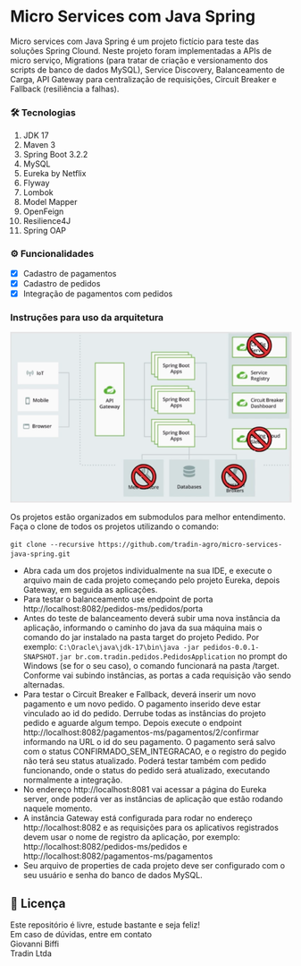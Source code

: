 # Micro Services com Java Spring

Micro services com Java Spring é um projeto fictício para teste das soluções Spring Clound.
Neste projeto foram implementadas a APIs de micro serviço, Migrations (para tratar de criação
e versionamento dos scripts de banco de dados MySQL), Service Discovery, Balanceamento de Carga,
API Gateway para centralização de requisições, Circuit Breaker e Fallback (resiliência a falhas).

### 🛠 Tecnologias
1. JDK 17
2. Maven 3
3. Spring Boot 3.2.2
4. MySQL
5. Eureka by Netflix
6. Flyway
7. Lombok
8. Model Mapper
9. OpenFeign
10. Resilience4J
11. Spring OAP

### ⚙️ Funcionalidades

- [x] Cadastro de pagamentos
- [x] Cadastro de pedidos
- [x] Integração de pagamentos com pedidos

### Instruções para uso da arquitetura

![alt text](arquitetura-spring-cloud-projeto-ms.png)

Os projetos estão organizados em submodulos para melhor entendimento. Faça o clone de todos
os projetos utilizando o comando:

```git clone --recursive https://github.com/tradin-agro/micro-services-java-spring.git```

- Abra cada um dos projetos individualmente na sua IDE, e execute o arquivo main de cada projeto
começando pelo projeto Eureka, depois Gateway, em seguida as aplicações.
- Para testar o balanceamento use endpoint de porta http://localhost:8082/pedidos-ms/pedidos/porta
- Antes do teste de balanceamento deverá subir uma nova instância da aplicação, informando 
o caminho do java da sua máquina mais o comando do jar instalado na pasta target do projeto Pedido.
Por exemplo: ```C:\Oracle\java\jdk-17\bin\java -jar pedidos-0.0.1-SNAPSHOT.jar br.com.tradin.pedidos.PedidosApplication```
no prompt do Windows (se for o seu caso), o comando funcionará na pasta /target. Conforme vai
subindo instâncias, as portas a cada requisição vão sendo alternadas.
- Para testar o Circuit Breaker e Fallback, deverá inserir um novo pagamento e um novo pedido. O 
pagamento inserido deve estar vinculado ao id do pedido. Derrube todas as instâncias do projeto
pedido e aguarde algum tempo. Depois execute o endpoint http://localhost:8082/pagamentos-ms/pagamentos/2/confirmar
informando na URL o id do seu pagamento. O pagamento será salvo com o status CONFIRMADO_SEM_INTEGRACAO, e o 
registro do pegido não terá seu status atualizado. Poderá testar também com pedido funcionando, onde
o status do pedido será atualizado, executando normalmente a integração.
- No endereço http://localhost:8081 vai acessar a página do Eureka server, onde poderá ver as
instâncias de aplicação que estão rodando naquele momento. 
- A instância Gateway está configurada para rodar no endereço http://localhost:8082 e as requisições
para os aplicativos registrados devem usar o nome de registro da aplicação, por exemplo: 
http://localhost:8082/pedidos-ms/pedidos e http://localhost:8082/pagamentos-ms/pagamentos
- Seu arquivo de properties de cada projeto deve ser configurado com o seu usuário e senha do 
banco de dados MySQL.

## 📝 Licença

Este repositório é livre, estude bastante e seja feliz!<br/>
Em caso de dúvidas, entre em contato<br/>
Giovanni Biffi<br/>
Tradin Ltda<br/>